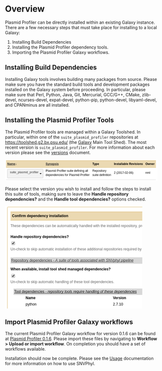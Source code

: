 # Overview

Plasmid Profiler can be directly installed within an existing Galaxy instance.  There are a few necessary steps that must take place for installing to a local Galaxy:

1. Installing Build Dependencies
2. Installing the Plasmid Profiler dependency tools.
3. Importing the Plasmid Profiler Galaxy workflows.

## Installing Build Dependencies

Installing Galaxy tools involves building many packages from source.  Please make sure you have the standard build tools and development packages installed on the Galaxy system before proceeding.  In particular, please make sure that Perl, Python, Java, Git, Mercurial, GCC/G++, CMake, zlib-devel, ncurses-devel, expat-devel, python-pip, python-devel, libyaml-devel, and CPANminus are all installed.  

## Installing the Plasmid Profiler Tools

The Plasmid Profiler tools are managed within a Galaxy Toolshed.  In particular, within one of the `suite_plasmid_profiler` repositories at <https://toolshed.g2.bx.psu.edu/> (the [Galaxy][] Main Tool Shed).  The most recent version is `suite_plasmid_profiler`.  For more information about each version please see the [versions][] document.

![suite-plasmidprofiler-repository][]

Please select the version you wish to install and follow the steps to install this suite of tools, making sure to leave the **Handle repository dependencies?** and the **Handle tool dependencies?** options checked.

![plasmidprofiler-tool-dependencies][]

## Import Plasmid Profiler Galaxy workflows

The current Plasmid Profiler Galaxy workflow for version 0.1.6 can be found at [Plasmid Profiler 0.1.6][].  Please import these files by navigating to **Workflow > Upload or import workflow**.  On completion you should have a set of workflows available.

Installation should now be complete.  Please see the [Usage][] documentation for more information on how to use SNVPhyl.

[Galaxy]: https://galaxyproject.org/
[suite-plasmidprofiler-repository]: images/suite-plasmidprofiler-repository.png
[plasmidprofiler-tool-dependencies]: images/plasmidprofiler-tool-dependencies.png
[Usage]: ../user/usage.md
[Plasmid Profiler 0.1.6]: ../workflows/PlasmidProfiler/0.1.6/plasmidprofiler-workflow-0.1.6.ga
[versions]: versions.md

